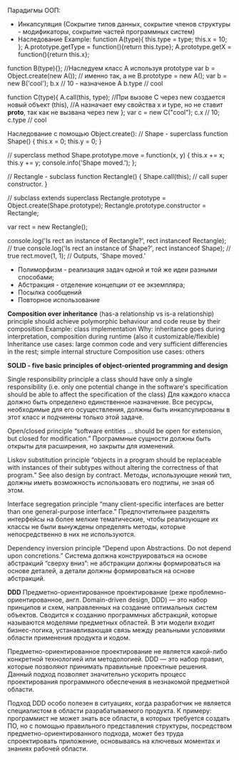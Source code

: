 Парадигмы ООП:
- Инкапсуляция (Сокрытие типов данных, сокрытие членов структуры - модификаторы, сокрытие частей программных систем)
- Наследование
Example:
function A(type){
this.type = type;
this.x = 10;
};
A.prototype.getType = function(){return this.type};
A.prototype.getX = function(){return this.x};

function B(type){}; //Наследуем класс А используя prototype
var b = Object.create(new A()); // именно так, а не B.prototype = new A(); var b = new B('cool');
b.x // 10 - назначеное A
b.type // cool

function C(type){
    A.call(this, type);
    //При вызове С через new создается новый объект (this),
    //A назначает ему свойства x и type, но не ставит __proto__, так как не вызвана через new
};
var c = new C("cool");
c.x // 10;
c.type // cool

Наследование с помощью Object.create():
// Shape - superclass
function Shape() {
  this.x = 0;
  this.y = 0;
}

// superclass method
Shape.prototype.move = function(x, y) {
  this.x += x;
  this.y += y;
  console.info('Shape moved.');
};

// Rectangle - subclass
function Rectangle() {
  Shape.call(this); // call super constructor.
}

// subclass extends superclass
Rectangle.prototype = Object.create(Shape.prototype);
Rectangle.prototype.constructor = Rectangle;

var rect = new Rectangle();

console.log('Is rect an instance of Rectangle?',
  rect instanceof Rectangle); // true
console.log('Is rect an instance of Shape?',
  rect instanceof Shape); // true
rect.move(1, 1); // Outputs, 'Shape moved.'

- Полиморфизм - реализация задач одной и той же идеи разными способами;
- Абстракция - отделение концепции от ее экземпляра;
- Посылка сообщений
- Повторное использование

**Composition over inheritance** (has-a relationship vs is-a relationship)
principle should achieve polymorphic behaviour and code reuse by their composition
Example: class implementation
Why: inheritance goes during interpretation, composition during runtime (also it customizable/flexible)
Inheritance use cases: large common code and very sufficient differencies in the rest; simple internal structure
Composition use cases: others

**SOLID - five basic principles of object-oriented programming and design**

Single responsibility principle
    a class should have only a single responsibility (i.e. only one potential change in the software's specification
    should be able to affect the specification of the class)
Для каждого класса должно быть определено единственное назначение. Все ресурсы, необходимые для его осуществления,
 должны быть инкапсулированы в этот класс и подчинены только этой задаче.

Open/closed principle
    “software entities … should be open for extension, but closed for modification.”
Программные сущности должны быть открыты для расширения, но закрыты для изменений.

Liskov substitution principle
    “objects in a program should be replaceable with instances of their subtypes without altering the correctness of
     that program.” See also design by contract.
Методы, использующие некий тип, должны иметь возможность использовать его подтипы, не зная об этом.

Interface segregation principle
    “many client-specific interfaces are better than one general-purpose interface.”
Предпочтительнее разделять интерфейсы на более мелкие тематические, чтобы реализующие их классы не были вынуждены
     определять методы, которые непосредственно в них не используются.

Dependency inversion principle
    “Depend upon Abstractions. Do not depend upon concretions.”
Система должна конструироваться на основе абстракций “сверху вниз”: не абстракции должны формироваться на основе деталей,
 а детали должны формироваться на основе абстракций.
 
**DDD**
Предметно-ориентированное проектирование (реже проблемно-ориентированное, англ. Domain-driven design, DDD)
 — это набор принципов и схем, направленных на создание оптимальных систем объектов. Сводится к созданию программных
  абстракций, которые называются моделями предметных областей. В эти модели входит бизнес-логика, устанавливающая связь
  между реальными условиями области применения продукта и кодом.

Предметно-ориентированное проектирование не является какой-либо конкретной технологией или методологией.
 DDD — это набор правил, которые позволяют принимать правильные проектные решения. Данный подход позволяет значительно
  ускорить процесс проектирования программного обеспечения в незнакомой предметной области.

Подход DDD особо полезен в ситуациях, когда разработчик не является специалистом в области разрабатываемого продукта.
 К примеру: программист не может знать все области, в которых требуется создать ПО, но с помощью правильного
  представления структуры, посредством предметно-ориентированного подхода, может без труда спроектировать приложение,
   основываясь на ключевых моментах и знаниях рабочей области.
